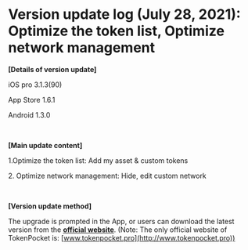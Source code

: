 # Version update log (July 28, 2021): Optimize the token list, Optimize network management

**\[Details of version update]**

iOS pro 3.1.3(90)

App Store 1.6.1

Android 1.3.0

‌

**\[Main update content]**

1.Optimize the token list: Add my asset & custom tokens&#x20;

2\. Optimize network management: Hide, edit custom network

‌

**\[Version update method]**

The upgrade is prompted in the App, or users can download the latest version from the [**official website**](https://www.tokenpocket.pro/en/download/app). (Note: The only official website of TokenPocket is: [www.tokenpocket.pro](http://www.tokenpocket.pro))

**​**[\
](https://tphelp.gitbook.io/en/announcement/update)

